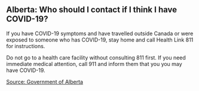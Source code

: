 ## Alberta: Who should I contact if I think I have COVID-19?

If you have COVID-19 symptoms and have travelled outside Canada or were exposed to someone who has COVID-19, stay home and call Health Link 811 for instructions.

Do not go to a health care facility without consulting 811 first. If you need immediate medical attention, call 911 and inform them that you you may have COVID-19.

[Source: Government of Alberta](https://www.albertahealthservices.ca/topics/Page16944.aspx)
